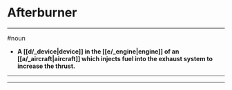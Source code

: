 # Afterburner
---
#noun
- **A [[d/_device|device]] in the [[e/_engine|engine]] of an [[a/_aircraft|aircraft]] which injects fuel into the exhaust system to increase the thrust.**
---
---

